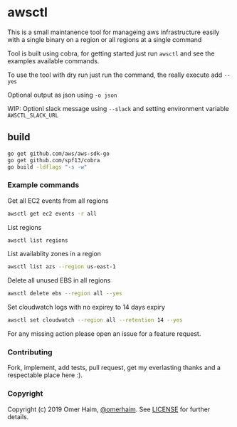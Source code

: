 # awsctl

This is a small maintanence tool for manageing aws infrastructure easily with a single binary on a region or all regions at a single command

Tool is built using cobra, for getting started just run `awsctl` and see the examples available commands.

To use the tool with dry run just run the command, the really execute add `--yes`

Optional output as json using `-o json`

WIP: Optionl slack message using `--slack` and setting environment variable `AWSCTL_SLACK_URL`

## build

```bash
go get github.com/aws/aws-sdk-go
go get github.com/spf13/cobra
go build -ldflags "-s -w"
```

### Example commands

Get all EC2 events from all regions

```bash
awsctl get ec2 events -r all
```

List regions

```bash
awsctl list regions
```

List availablity zones in a region

```bash
awsctl list azs --region us-east-1
```

Delete all unused EBS in all regions

```bash
awsctl delete ebs --region all --yes
```

Set cloudwatch logs with no expirey to 14 days expiry

```bash
awsctl set cloudwatch --region all --retention 14 --yes
```

For any missing action please open an issue for a feature request.

### Contributing

Fork, implement, add tests, pull request, get my everlasting thanks and a respectable place here :).

### Copyright

Copyright (c) 2019 Omer Haim, [@omerhaim](http://twitter.com/omerhaim).
See [LICENSE](LICENSE) for further details.
